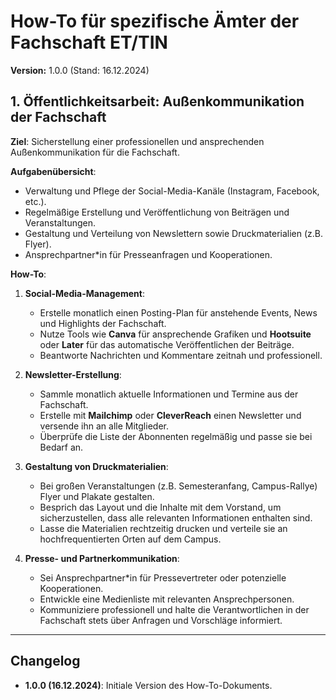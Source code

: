 # How-To für spezifische Ämter der Fachschaft ET/TIN

**Version:** 1.0.0 (Stand: 16.12.2024)

## 1. Öffentlichkeitsarbeit: Außenkommunikation der Fachschaft

**Ziel**: Sicherstellung einer professionellen und ansprechenden Außenkommunikation für die Fachschaft.

**Aufgabenübersicht**:

- Verwaltung und Pflege der Social-Media-Kanäle (Instagram, Facebook, etc.).
- Regelmäßige Erstellung und Veröffentlichung von Beiträgen und Veranstaltungen.
- Gestaltung und Verteilung von Newslettern sowie Druckmaterialien (z.B. Flyer).
- Ansprechpartner\*in für Presseanfragen und Kooperationen.

**How-To**:

1. **Social-Media-Management**:

   - Erstelle monatlich einen Posting-Plan für anstehende Events, News und Highlights der Fachschaft.
   - Nutze Tools wie **Canva** für ansprechende Grafiken und **Hootsuite** oder **Later** für das automatische Veröffentlichen der Beiträge.
   - Beantworte Nachrichten und Kommentare zeitnah und professionell.

2. **Newsletter-Erstellung**:

   - Sammle monatlich aktuelle Informationen und Termine aus der Fachschaft.
   - Erstelle mit **Mailchimp** oder **CleverReach** einen Newsletter und versende ihn an alle Mitglieder.
   - Überprüfe die Liste der Abonnenten regelmäßig und passe sie bei Bedarf an.

3. **Gestaltung von Druckmaterialien**:

   - Bei großen Veranstaltungen (z.B. Semesteranfang, Campus-Rallye) Flyer und Plakate gestalten.
   - Besprich das Layout und die Inhalte mit dem Vorstand, um sicherzustellen, dass alle relevanten Informationen enthalten sind.
   - Lasse die Materialien rechtzeitig drucken und verteile sie an hochfrequentierten Orten auf dem Campus.

4. **Presse- und Partnerkommunikation**:
   - Sei Ansprechpartner\*in für Pressevertreter oder potenzielle Kooperationen.
   - Entwickle eine Medienliste mit relevanten Ansprechpersonen.
   - Kommuniziere professionell und halte die Verantwortlichen in der Fachschaft stets über Anfragen und Vorschläge informiert.

---

## Changelog

- **1.0.0 (16.12.2024)**: Initiale Version des How-To-Dokuments.
